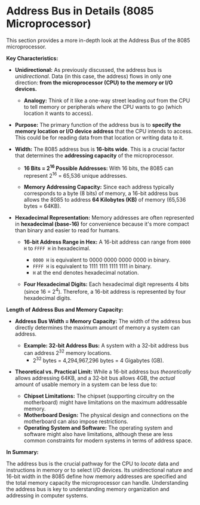 # Address Bus in Details (8085 Microprocessor)

This section provides a more in-depth look at the Address Bus of the 8085 microprocessor.

**Key Characteristics:**

*   **Unidirectional:** As previously discussed, the address bus is *unidirectional*. Data (in this case, the address) flows in only one direction: **from the microprocessor (CPU) to the memory or I/O devices.**

    *   **Analogy:** Think of it like a one-way street leading *out* from the CPU to tell memory or peripherals *where* the CPU wants to go (which location it wants to access).

*   **Purpose:** The primary function of the address bus is to **specify the memory location or I/O device address** that the CPU intends to access. This could be for reading data from that location or writing data to it.

*   **Width:** The 8085 address bus is **16-bits wide**. This is a crucial factor that determines the **addressing capacity** of the microprocessor.

    *   **16 Bits = 2<sup>16</sup> Possible Addresses:** With 16 bits, the 8085 can represent 2<sup>16</sup> = 65,536 unique addresses.

    *   **Memory Addressing Capacity:** Since each address typically corresponds to a byte (8 bits) of memory, a 16-bit address bus allows the 8085 to address **64 Kilobytes (KB)** of memory (65,536 bytes = 64KB).

*   **Hexadecimal Representation:** Memory addresses are often represented in **hexadecimal (base-16)** for convenience because it's more compact than binary and easier to read for humans.

    *   **16-bit Address Range in Hex:**  A 16-bit address can range from `0000 H` to `FFFF H` in hexadecimal.
        *   `0000 H` is equivalent to 0000 0000 0000 0000 in binary.
        *   `FFFF H` is equivalent to 1111 1111 1111 1111 in binary.
        *   `H` at the end denotes hexadecimal notation.

    *   **Four Hexadecimal Digits:** Each hexadecimal digit represents 4 bits (since 16 = 2<sup>4</sup>). Therefore, a 16-bit address is represented by four hexadecimal digits.

**Length of Address Bus and Memory Capacity:**

*   **Address Bus Width = Memory Capacity:** The width of the address bus directly determines the maximum amount of memory a system can address.

    *   **Example: 32-bit Address Bus:** A system with a 32-bit address bus can address 2<sup>32</sup> memory locations.
        *   2<sup>32</sup> bytes = 4,294,967,296 bytes = 4 Gigabytes (GB).

*   **Theoretical vs. Practical Limit:** While a 16-bit address bus *theoretically* allows addressing 64KB, and a 32-bit bus allows 4GB, the *actual* amount of usable memory in a system can be less due to:

    *   **Chipset Limitations:** The chipset (supporting circuitry on the motherboard) might have limitations on the maximum addressable memory.
    *   **Motherboard Design:** The physical design and connections on the motherboard can also impose restrictions.
    *   **Operating System and Software:**  The operating system and software might also have limitations, although these are less common constraints for modern systems in terms of address space.

**In Summary:**

The address bus is the crucial pathway for the CPU to *locate* data and instructions in memory or to select I/O devices. Its unidirectional nature and 16-bit width in the 8085 define how memory addresses are specified and the total memory capacity the microprocessor can handle. Understanding the address bus is key to understanding memory organization and addressing in computer systems.